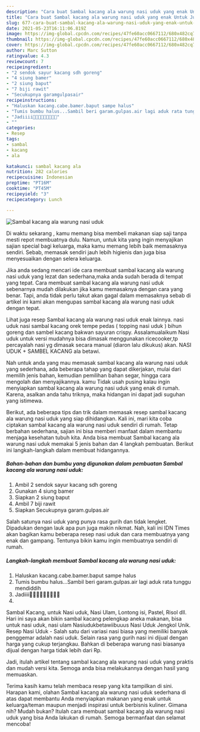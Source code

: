 ```yaml
---
description: "Cara buat Sambal kacang ala warung nasi uduk yang enak Untuk Jualan"
title: "Cara buat Sambal kacang ala warung nasi uduk yang enak Untuk Jualan"
slug: 677-cara-buat-sambal-kacang-ala-warung-nasi-uduk-yang-enak-untuk-jualan
date: 2021-05-23T16:11:06.819Z
image: https://img-global.cpcdn.com/recipes/47fe60acc0667112/680x482cq70/sambal-kacang-ala-warung-nasi-uduk-foto-resep-utama.jpg
thumbnail: https://img-global.cpcdn.com/recipes/47fe60acc0667112/680x482cq70/sambal-kacang-ala-warung-nasi-uduk-foto-resep-utama.jpg
cover: https://img-global.cpcdn.com/recipes/47fe60acc0667112/680x482cq70/sambal-kacang-ala-warung-nasi-uduk-foto-resep-utama.jpg
author: Marc Sutton
ratingvalue: 4.3
reviewcount: 7
recipeingredient:
- "2 sendok sayur kacang sdh goreng"
- "4 siung bamer"
- "2 siung baput"
- "7 biji rawit"
- "Secukupnya garamgulpasair"
recipeinstructions:
- "Haluskan kacang.cabe.bamer.baput sampe halus"
- "Tumis bumbu halus...Sambil beri garam.gulpas.air lagi aduk rata tunggu mendiddih"
- "Jadiiii🤤🤤🤤🤤🤤🤤🤤🤤🤤"
- ""
categories:
- Resep
tags:
- sambal
- kacang
- ala

katakunci: sambal kacang ala 
nutrition: 282 calories
recipecuisine: Indonesian
preptime: "PT16M"
cooktime: "PT45M"
recipeyield: "3"
recipecategory: Lunch

---
```



![Sambal kacang ala warung nasi uduk](https://img-global.cpcdn.com/recipes/47fe60acc0667112/680x482cq70/sambal-kacang-ala-warung-nasi-uduk-foto-resep-utama.jpg)

Di waktu  sekarang , kamu memang bisa membeli makanan siap saji tanpa mesti repot membuatnya dulu. Namun, untuk kita yang ingin menyajikan sajian special bagi keluarga, maka kamu memang lebih baik memasaknya sendiri. Sebab, memasak sendiri jauh lebih higienis dan juga bisa menyesuaikan dengan selera keluarga.

Jika anda sedang mencari ide cara membuat sambal kacang ala warung nasi uduk yang lezat dan sederhana,maka anda sudah berada di tempat yang tepat. Cara membuat sambal kacang ala warung nasi uduk  sebenarnya mudah dilakukan jika kamu memasaknya dengan cara yang benar. Tapi, anda tidak perlu takut akan gagal dalam memasaknya 
sebab di artikel ini kami akan mengupas sambal kacang ala warung nasi uduk dengan tepat.  

Lihat juga resep Sambal kacang ala warung nasi uduk enak lainnya. nasi uduk nasi sambal kacang orek tempe pedas ( topping nasi uduk ) bihun goreng dan sambel kacang bakwan sayuran crispy. Assalamualaikum Nasi uduk untuk versi mudahnya bisa dimasak menggunakan ricecooker,tp percayalah nasi yg dimasak secara manual (diaron lalu dikukus) akan. NASI UDUK + SAMBEL KACANG ala betawi.

Nah untuk anda yang mau memasak sambal kacang ala warung nasi uduk yang sederhana, ada beberapa tahap yang dapat dikerjakan, mulai dari memilih jenis bahan, kemudian pemilihan bahan segar, hingga cara mengolah dan menyajikannya. kamu Tidak usah pusing kalau ingin menyiapkan sambal kacang ala warung nasi uduk yang enak di rumah. Karena, asalkan anda  tahu triknya, maka hidangan ini dapat jadi suguhan yang istimewa.

Berikut, ada beberapa tips dan trik dalam memasak resep sambal kacang ala warung nasi uduk yang siap dihidangkan. Kali ini, mari kita coba ciptakan sambal kacang ala warung nasi uduk sendiri di rumah. Tetap berbahan sederhana, sajian ini bisa memberi manfaat dalam membantu menjaga kesehatan tubuh kita. Anda bisa membuat Sambal kacang ala warung nasi uduk memakai 5 jenis bahan dan 4 langkah pembuatan. Berikut ini langkah-langkah dalam membuat hidangannya.

<!--inarticleads1-->

##### Bahan-bahan dan bumbu yang digunakan dalam pembuatan Sambal kacang ala warung nasi uduk:

1. Ambil 2 sendok sayur kacang sdh goreng
1. Gunakan 4 siung bamer
1. Siapkan 2 siung baput
1. Ambil 7 biji rawit
1. Siapkan Secukupnya garam.gulpas.air


Salah satunya nasi uduk yang punya rasa gurih dan tidak lengket. Dipadukan dengan lauk apa pun juga makin nikmat. Nah, kali ini IDN Times akan bagikan kamu beberapa resep nasi uduk dan cara membuatnya yang enak dan gampang. Tentunya bikin kamu ingin membuatnya sendiri di rumah. 

<!--inarticleads2-->

##### Langkah-langkah membuat Sambal kacang ala warung nasi uduk:

1. Haluskan kacang.cabe.bamer.baput sampe halus
1. Tumis bumbu halus...Sambil beri garam.gulpas.air lagi aduk rata tunggu mendiddih
1. Jadiiii🤤🤤🤤🤤🤤🤤🤤🤤🤤
1. 


Sambal Kacang, untuk Nasi uduk, Nasi Ulam, Lontong isi, Pastel, Risol dll. Hari ini saya akan bikin sambal kacang pelengkap aneka makanan, bisa untuk nasi uduk, nasi ulam Nasiudukbetawiibuuus Nasi Uduk Jengkol Unik. Resep Nasi Uduk - Salah satu dari variasi nasi biasa yang memiliki banyak penggemar adalah nasi uduk. Selain rasa yang gurih nasi ini dijual dengan harga yang cukup terjangkau. Bahkan di beberapa warung nasi biasanya dijual dengan harga tidak lebih dari Rp. 

Jadi, itulah artikel tentang  sambal kacang ala warung nasi uduk  yang praktis dan mudah versi kita. Semoga anda bisa melakukannya dengan hasil yang memuaskan. 

Terima kasih kamu telah membaca resep yang kita tampilkan di sini. Harapan kami, olahan  Sambal kacang ala warung nasi uduk sederhana di atas dapat membantu Anda menyiapkan makanan yang enak untuk keluarga/teman maupun menjadi inspirasi untuk berbisnis kuliner. Gimana nih? Mudah bukan? Itulah cara membuat sambal kacang ala warung nasi uduk yang bisa Anda lakukan di rumah. Semoga bermanfaat dan selamat mencoba!


